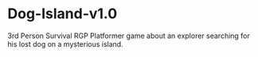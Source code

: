 # Dog-Island-v1.0
3rd Person Survival RGP Platformer game about an explorer searching for his lost dog on a mysterious island.
